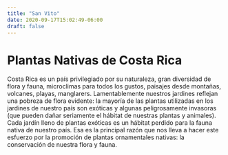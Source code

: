 ```yaml
---
title: "San Vito"
date: 2020-09-17T15:02:49-06:00
draft: false
---
```

# Plantas Nativas de Costa Rica
Costa Rica es un país privilegiado por su naturaleza, gran diversidad de flora y fauna, microclimas para todos los gustos, paisajes desde montañas, volcanes, playas, manglarers. Lamentablemente nuestros jardines reflejan una pobreza de flora evidente: la mayoría de las plantas utilizadas en los jardines de nuestro país son exóticas y algunas peligrosamente invasoras (que pueden dañar seriamente el hábitat de nuestras plantas y animales). Cada jardín lleno de plantas exóticas es un hábitat perdido para la fauna nativa de nuestro país. Esa es la principal razón que nos lleva a hacer este esfuerzo por la promoción de plantas ornamentales nativas: la conservación de nuestra flora y fauna.
